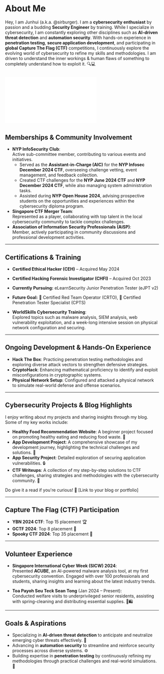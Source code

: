 # About Me

Hey, I am Junhui (a.k.a. @sirburger). I am a **cybersecurity enthusiast** by passion and a budding **Security Engineer** by training. While I specialize in cybersecurity, I am constantly exploring other disciplines such as **AI-driven threat detection** and **automation security**. With hands-on experience in **penetration testing**, **secure application development**, and participating in **global Capture The Flag (CTF)** competitions, I continuously explore the evolving world of cybersecurity to refine my skills and methodologies. I am driven to understand the inner workings & human flaws of something to completely understand how to exploit it. 🔍💻

![Download My Resume](img/Latest_Resume.pdf)
---

## Memberships & Community Involvement

- **NYP InfoSecurity Club**:  
  Active sub-committee member, contributing to various events and initiatives.  
  - Served as the **Assistant-in-Charge (AIC)** for the **NYP Infosec December 2024 CTF**, overseeing challenge vetting, event management, and feedback collection.  
  - Created CTF challenges for the **NYP June 2024 CTF** and **NYP December 2024 CTF**, while also managing system administration tasks.  
  - Assisted during **NYP Open House 2024**, advising prospective students on the opportunities and experiences within the cybersecurity diploma program.  
- **Singapore CTF Merger Team**:  
  Represented as a player, collaborating with top talent in the local cybersecurity community to tackle complex challenges.  
- **Association of Information Security Professionals (AiSP)**:  
  Member, actively participating in community discussions and professional development activities.  

---

## Certifications & Training

- **Certified Ethical Hacker (CEH)** – Acquired May 2024  
- **Certified Hacking Forensic Investigator (CHFI)** – Acquired Oct 2023  
- **Currently Pursuing:** eLearnSecurity Junior Penetration Tester (eJPT v2)  
- **Future Goal:** 🙏 Certified Red Team Operator (CRTO), 💸 Certified Penetration Tester Specialist (CPTS)  

- **WorldSkills Cybersecurity Training**:  
  Explored topics such as malware analysis, SIEM analysis, web vulnerability exploitation, and a week-long intensive session on physical network configuration and securing.  

---

## Ongoing Development & Hands-On Experience

- **Hack The Box**: Practicing penetration testing methodologies and exploring diverse attack vectors to strengthen defensive strategies.  
- **CryptoHack**: Enhancing mathematical proficiency to identify and exploit misconfigurations in cryptographic systems.  
- **Physical Network Setup**: Configured and attacked a physical network to simulate real-world defense and offense scenarios.  

---

## Cybersecurity Projects & Blog Highlights

I enjoy writing about my projects and sharing insights through my blog. Some of my key works include:

- **Healthy Food Recommendation Website**: A beginner project focused on promoting healthy eating and reducing food waste. 🍎  
- **App Development Project**: A comprehensive showcase of my development journey, highlighting the technical challenges and solutions. 📱  
- **App Security Project**: Detailed exploration of securing application vulnerabilities. 🔒  
- **CTF Writeups**: A collection of my step-by-step solutions to CTF challenges, sharing strategies and methodologies with the cybersecurity community. 🧩  

Do give it a read if you're curious! 🤔 [Link to your blog or portfolio]

---

## Capture The Flag (CTF) Participation

- **YBN 2024 CTF**: Top 15 placement 🏆  
- **GCTF 2024**: Top 8 placement 🥈  
- **Spooky CTF 2024**: Top 35 placement 👻  

---

## Volunteer Experience

- **Singapore International Cyber Week (SICW) 2024**:  
  Presented **ACUBE**, an AI-powered malware analysis tool, at my first cybersecurity convention. Engaged with over 100 professionals and students, sharing insights and learning about the latest industry trends.  

- **Toa Payoh Seu Teck Sean Tong** (Jan 2024 – Present):  
  Conducted welfare visits to underprivileged senior residents, assisting with spring-cleaning and distributing essential supplies. 🧹🛍️  

---

## Goals & Aspirations

- Specializing in **AI-driven threat detection** to anticipate and neutralize emerging cyber threats effectively. 🤖  
- Advancing in **automation security** to streamline and reinforce security processes across diverse systems. ⚙️  
- Building expertise in **penetration testing** by continuously refining my methodologies through practical challenges and real-world simulations. 💼  
